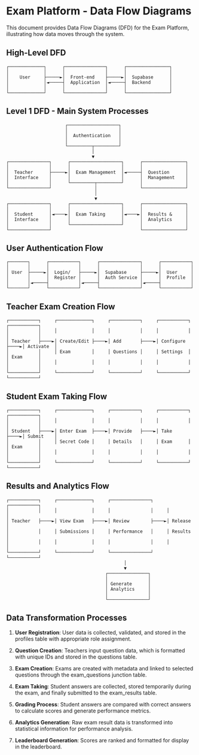 
# Exam Platform - Data Flow Diagrams

This document provides Data Flow Diagrams (DFD) for the Exam Platform, illustrating how data moves through the system.

## High-Level DFD

```
┌─────────────┐      ┌───────────────┐      ┌────────────────┐
│             │      │               │      │                │
│    User     ├─────►│  Front-end    ├─────►│  Supabase      │
│             │◄─────┤  Application  │◄─────┤  Backend       │
│             │      │               │      │                │
└─────────────┘      └───────────────┘      └────────────────┘
```

## Level 1 DFD - Main System Processes

```
                      ┌───────────────────┐
                      │                   │
                      │  Authentication   │
                      │                   │
                      └─────────┬─────────┘
                                │
                                ▼
┌───────────────┐      ┌───────────────────┐      ┌────────────────┐
│               │      │                   │      │                │
│  Teacher      ├─────►│  Exam Management  │◄─────┤  Question      │
│  Interface    │      │                   │      │  Management    │
│               │      └─────────┬─────────┘      │                │
└───────────────┘                │                └────────────────┘
                                 │
                                 ▼
┌───────────────┐      ┌───────────────────┐      ┌────────────────┐
│               │      │                   │      │                │
│  Student      │◄────►│  Exam Taking      │◄────►│  Results &     │
│  Interface    │      │                   │      │  Analytics     │
│               │      └───────────────────┘      │                │
└───────────────┘                                 └────────────────┘
```

## User Authentication Flow

```
┌───────┐      ┌───────────┐      ┌───────────────┐      ┌───────────┐
│       │      │           │      │               │      │           │
│ User  ├─────►│  Login/   ├─────►│  Supabase     ├─────►│  User     │
│       │      │  Register │      │  Auth Service │      │  Profile  │
│       │◄─────┤           │◄─────┤               │◄─────┤           │
└───────┘      └───────────┘      └───────────────┘      └───────────┘
```

## Teacher Exam Creation Flow

```
┌───────────┐     ┌─────────────┐     ┌───────────┐     ┌───────────┐     ┌───────────┐
│           │     │             │     │           │     │           │     │           │
│ Teacher   ├────►│ Create/Edit ├────►│ Add       ├────►│ Configure ├────►│ Activate  │
│           │     │ Exam        │     │ Questions │     │ Settings  │     │ Exam      │
│           │     │             │     │           │     │           │     │           │
└───────────┘     └─────────────┘     └───────────┘     └───────────┘     └───────────┘
```

## Student Exam Taking Flow

```
┌───────────┐     ┌─────────────┐     ┌───────────┐     ┌───────────┐     ┌───────────┐
│           │     │             │     │           │     │           │     │           │
│ Student   ├────►│ Enter Exam  ├────►│ Provide   ├────►│ Take      ├────►│ Submit    │
│           │     │ Secret Code │     │ Details   │     │ Exam      │     │ Exam      │
│           │     │             │     │           │     │           │     │           │
└───────────┘     └─────────────┘     └───────────┘     └───────────┘     └───────────┘
```

## Results and Analytics Flow

```
┌───────────┐     ┌─────────────┐     ┌───────────────┐     ┌───────────┐
│           │     │             │     │               │     │           │
│ Teacher   ├────►│ View Exam   ├────►│ Review        ├────►│ Release   │
│           │     │ Submissions │     │ Performance   │     │ Results   │
│           │     │             │     │               │     │           │
└───────────┘     └─────────────┘     └───────────────┘     └───────────┘
                                            │
                                            ▼
                                     ┌───────────────┐
                                     │               │
                                     │ Generate      │
                                     │ Analytics     │
                                     │               │
                                     └───────────────┘
```

## Data Transformation Processes

1. **User Registration**: User data is collected, validated, and stored in the profiles table with appropriate role assignment.

2. **Question Creation**: Teachers input question data, which is formatted with unique IDs and stored in the questions table.

3. **Exam Creation**: Exams are created with metadata and linked to selected questions through the exam_questions junction table.

4. **Exam Taking**: Student answers are collected, stored temporarily during the exam, and finally submitted to the exam_results table.

5. **Grading Process**: Student answers are compared with correct answers to calculate scores and generate performance metrics.

6. **Analytics Generation**: Raw exam result data is transformed into statistical information for performance analysis.

7. **Leaderboard Generation**: Scores are ranked and formatted for display in the leaderboard.
